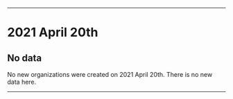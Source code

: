 
***

# 2021 April 20th

## No data

No new organizations were created on 2021 April 20th. There is no new data here.

***
